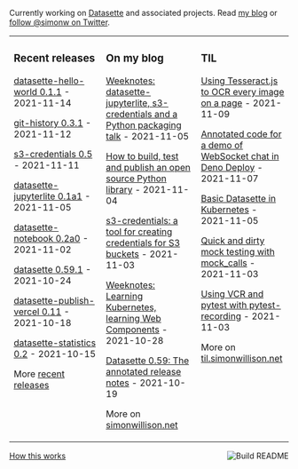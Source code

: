 Currently working on [Datasette](https://datasette.io/) and associated projects. Read [my blog](https://simonwillison.net/) or [follow @simonw on Twitter](https://twitter.com/simonw).

<table><tr><td valign="top" width="33%">

### Recent releases
<!-- recent_releases starts -->
[datasette-hello-world 0.1.1](https://github.com/simonw/datasette-hello-world/releases/tag/0.1.1) - 2021-11-14

[git-history 0.3.1](https://github.com/simonw/git-history/releases/tag/0.3.1) - 2021-11-12

[s3-credentials 0.5](https://github.com/simonw/s3-credentials/releases/tag/0.5) - 2021-11-11

[datasette-jupyterlite 0.1a1](https://github.com/simonw/datasette-jupyterlite/releases/tag/0.1a1) - 2021-11-05

[datasette-notebook 0.2a0](https://github.com/simonw/datasette-notebook/releases/tag/0.2a0) - 2021-11-02

[datasette 0.59.1](https://github.com/simonw/datasette/releases/tag/0.59.1) - 2021-10-24

[datasette-publish-vercel 0.11](https://github.com/simonw/datasette-publish-vercel/releases/tag/0.11) - 2021-10-18

[datasette-statistics 0.2](https://github.com/simonw/datasette-statistics/releases/tag/0.2) - 2021-10-15
<!-- recent_releases ends -->
More [recent releases](https://github.com/simonw/simonw/blob/main/releases.md)
</td><td valign="top" width="34%">

### On my blog
<!-- blog starts -->
[Weeknotes: datasette-jupyterlite, s3-credentials and a Python packaging talk](http://simonwillison.net/2021/Nov/5/datasette-jupyterlite/) - 2021-11-05

[How to build, test and publish an open source Python library](http://simonwillison.net/2021/Nov/4/publish-open-source-python-library/) - 2021-11-04

[s3-credentials: a tool for creating credentials for S3 buckets](http://simonwillison.net/2021/Nov/3/s3-credentials/) - 2021-11-03

[Weeknotes: Learning Kubernetes, learning Web Components](http://simonwillison.net/2021/Oct/28/weeknotes-kubernetes-web-components/) - 2021-10-28

[Datasette 0.59: The annotated release notes](http://simonwillison.net/2021/Oct/19/datasette-059/) - 2021-10-19
<!-- blog ends -->
More on [simonwillison.net](https://simonwillison.net/)
</td><td valign="top" width="33%">

### TIL
<!-- tils starts -->
[Using Tesseract.js to OCR every image on a page](https://til.simonwillison.net/javascript/tesseract-ocr-javascript) - 2021-11-09

[Annotated code for a demo of WebSocket chat in Deno Deploy](https://til.simonwillison.net/deno/annotated-deno-deploy-demo) - 2021-11-07

[Basic Datasette in Kubernetes](https://til.simonwillison.net/kubernetes/basic-datasette-in-kubernetes) - 2021-11-05

[Quick and dirty mock testing with mock_calls](https://til.simonwillison.net/pytest/pytest-mock-calls) - 2021-11-03

[Using VCR and pytest with pytest-recording](https://til.simonwillison.net/pytest/pytest-recording-vcr) - 2021-11-03
<!-- tils ends -->
More on [til.simonwillison.net](https://til.simonwillison.net/)
</td></tr></table>

<a href="https://github.com/simonw/simonw/actions"><img src="https://github.com/simonw/simonw/workflows/Build%20README/badge.svg" align="right" alt="Build README"></a> <a href="https://simonwillison.net/2020/Jul/10/self-updating-profile-readme/">How this works</a>
